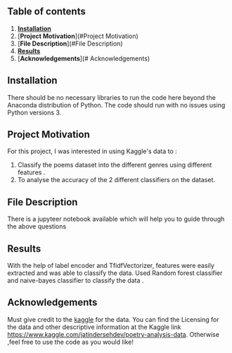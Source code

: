 ## Table of contents

  1. [**Installation**](#Installation)
  2. [**Project Motivation**](#Project Motivation)
  3. [**File Description**](#File Description)
  4. [**Results**](#Results)
  5. [**Acknowledgements**](# Acknowledgements)
  
## Installation
There should be no necessary libraries to run the code here beyond the Anaconda distribution of Python. The code should run with no issues using Python versions 3.

## Project Motivation
For this project, I was interested in using Kaggle's data to :
 1. Classify the poems dataset into the different genres using different features .
 2. To analyse the accuracy of the 2 different classifiers on the dataset.
 
## File Description
   There is a jupyteer notebook available which will help you to guide through the above questions 
## Results
   With the help of label encoder and TfidfVectorizer, features were easily extracted and was able to classify the data.
   Used Random forest classifier and naive-bayes classifier to classify the data .
   
## Acknowledgements
Must give credit to the [kaggle](https://www.kaggle.com/) for the data. You can find the Licensing for the data and other descriptive information at the Kaggle link https://www.kaggle.com/jatindersehdev/poetry-analysis-data. Otherwise ,feel free to use the code as you would like! 
